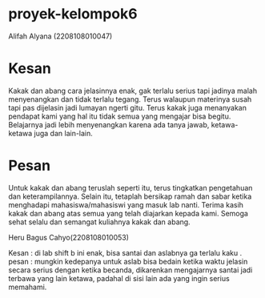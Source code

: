 # proyek-kelompok6

Alifah Alyana (2208108010047) 
# Kesan
Kakak dan abang cara jelasinnya enak, gak terlalu serius tapi jadinya malah menyenangkan dan tidak terlalu tegang.
Terus walaupun materinya susah tapi pas dijelasin jadi lumayan ngerti gitu.
Terus kakak juga menanyakan pendapat kami yang hal itu tidak semua yang mengajar bisa begitu.
Belajarnya jadi lebih menyenangkan karena ada tanya jawab, ketawa-ketawa juga dan lain-lain.

# Pesan
Untuk kakak dan abang teruslah seperti itu, terus tingkatkan pengetahuan dan keterampilannya.
Selain itu, tetaplah bersikap ramah dan sabar ketika menghadapi mahasiswa/mahasiswi yang masuk lab nanti.
Terima kasih kakak dan abang atas semua yang telah diajarkan kepada kami.
Semoga sehat selalu dan semangat kuliahnya kakak dan abang.

Heru Bagus Cahyo(2208108010053)

Kesan : di lab shift b ini enak, bisa santai dan aslabnya ga terlalu kaku .
pesan : mungkin kedepanya untuk aslab bisa bedain ketika waktu jelasin secara serius dengan ketika becanda, dikarenkan mengajarnya santai jadi terbawa yang lain ketawa, padahal di sisi lain ada yang ingin serius memahami.

